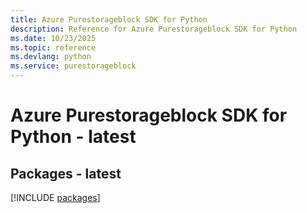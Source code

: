 ```yaml
---
title: Azure Purestorageblock SDK for Python
description: Reference for Azure Purestorageblock SDK for Python
ms.date: 10/23/2025
ms.topic: reference
ms.devlang: python
ms.service: purestorageblock
---
```

# Azure Purestorageblock SDK for Python - latest
## Packages - latest
[!INCLUDE [packages](purestorageblock-index.md)]